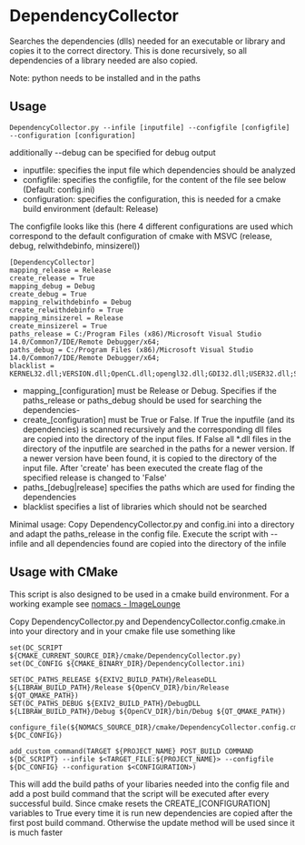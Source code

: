 # DependencyCollector
Searches the dependencies (dlls) needed for an executable or library and copies it to the correct directory. This is done recursively, so all dependencies of a library needed are also copied.

Note: python needs to be installed and in the paths 

## Usage
```
DependencyCollector.py --infile [inputfile] --configfile [configfile] --configuration [configuration]
```
additionally --debug can be specified for debug output
* inputfile: specifies the input file which dependencies should be analyzed
* configfile: specifies the configfile, for the content of the file see below (Default: config.ini)
* configuration: specifies the configuration, this is needed for a cmake build environment (default: Release)

The configfile looks like this (here 4 different configurations are used which correspond to the default configuration of cmake with MSVC (release, debug, relwithdebinfo, minsizerel))
```
[DependencyCollector]
mapping_release = Release
create_release = True
mapping_debug = Debug
create_debug = True
mapping_relwithdebinfo = Debug
create_relwithdebinfo = True
mapping_minsizerel = Release
create_minsizerel = True
paths_release = C:/Program Files (x86)/Microsoft Visual Studio 14.0/Common7/IDE/Remote Debugger/x64;
paths_debug = C:/Program Files (x86)/Microsoft Visual Studio 14.0/Common7/IDE/Remote Debugger/x64;
blacklist = KERNEL32.dll;VERSION.dll;OpenCL.dll;opengl32.dll;GDI32.dll;USER32.dll;SHELL32.dll;ole32.dll;ADVAPI32.dll;WS2_32.dll;MPR.dll;
```
* mapping_[configuration] must be Release or Debug. Specifies if the paths_release or paths_debug should be used for searching the dependencies-
* create_[configuration] must be True or False. If True the inputfile (and its dependencies) is scanned recursively and the corresponding dll files are copied into the directory of the input files. If False all *.dll files in the directory of the inputfile are searched in the paths for a newer version. If a newer version have been found, it is copied to the directory of the input file. After 'create' has been executed the create flag of the specified release is changed to 'False'
* paths_[debug|release] specifies the paths which are used for finding the dependencies
* blacklist specifies a list of libraries which should not be searched

Minimal usage:
Copy DependencyCollector.py and config.ini into a directory and adapt the paths_release in the config file. Execute the script with --infile and all dependencies found are copied into the directory of the infile

## Usage with CMake
This script is also designed to be used in a cmake build environment. For a working example see [nomacs - ImageLounge](http://github.com/nomacs/nomacs)

Copy DependencyCollector.py and DependencyCollector.config.cmake.in into your directory and in your cmake file use something like
```
set(DC_SCRIPT ${CMAKE_CURRENT_SOURCE_DIR}/cmake/DependencyCollector.py)
set(DC_CONFIG ${CMAKE_BINARY_DIR}/DependencyCollector.ini)

SET(DC_PATHS_RELEASE ${EXIV2_BUILD_PATH}/ReleaseDLL ${LIBRAW_BUILD_PATH}/Release ${OpenCV_DIR}/bin/Release ${QT_QMAKE_PATH})
SET(DC_PATHS_DEBUG ${EXIV2_BUILD_PATH}/DebugDLL ${LIBRAW_BUILD_PATH}/Debug ${OpenCV_DIR}/bin/Debug ${QT_QMAKE_PATH})

configure_file(${NOMACS_SOURCE_DIR}/cmake/DependencyCollector.config.cmake.in ${DC_CONFIG})

add_custom_command(TARGET ${PROJECT_NAME} POST_BUILD COMMAND ${DC_SCRIPT} --infile $<TARGET_FILE:${PROJECT_NAME}> --configfile ${DC_CONFIG} --configuration $<CONFIGURATION>)
```
This will add the build paths of your libaries needed into the config file and add a post build command that the script will be executed after every successful build. Since cmake resets the CREATE_[CONFIGURATION] variables to True every time it is run new dependencies are copied after the first post build command. Otherwise the update method will be used since it is much faster
